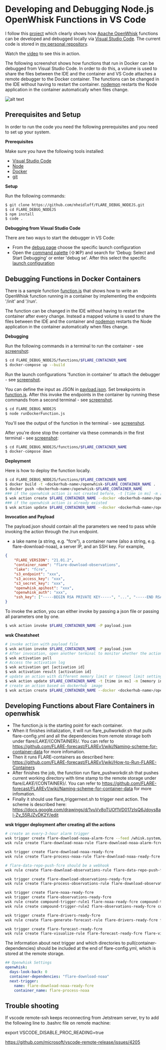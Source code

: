 # Developing and Debugging Node.js OpenWhisk Functions in VS Code

I follow this  [project](https://github.com/nheidloff/openwhisk-debug-nodejs) which clearly shows how [Apache OpenWhisk](http://openwhisk.org/) functions can be developed and debugged locally via [Visual Studio Code](https://code.visualstudio.com/). The current code is stored in [my personal repository](https://github.com/Jyuqi/FLARE_DEBUG_NODEJS/).


Watch the [video](https://www.youtube.com/watch?v=P9hpcOqQ3hw) to see this in action.

The following screenshot shows how functions that run in Docker can be debugged from Visual Studio Code. In order to do this, a volume is used to share the files between the IDE and the container and VS Code attaches a remote debugger to the Docker container. The functions can be changed in the IDE without having to restart the container. [nodemon](https://github.com/remy/nodemon) restarts the Node application in the container automatically when files change.

![alt text](https://github.com/Jyuqi/FLARE_DEBUG_NODEJS/raw/master/images/debugging-docker-3.png "Debugging")



## Prerequisites and Setup

In order to run the code you need the following prerequisites and you need to set up your system.

**Prerequisites**

Make sure you have the following tools installed:

* [Visual Studio Code](https://code.visualstudio.com/)
* [Node](https://nodejs.org/en/download/)
* [Docker](https://docs.docker.com/engine/installation/)
* [git](https://git-scm.com/downloads)


**Setup**

Run the following commands:

```sh
$ git clone https://github.com/nheidloff/FLARE_DEBUG_NODEJS.git
$ cd FLARE_DEBUG_NODEJS
$ npm install
$ code .
```

**Debugging from Visual Studio Code**

There are two ways to start the debugger in VS Code:

* From the [debug page](https://github.com/Jyuqi/FLARE_DEBUG_NODEJS/blob/master/images/start-debugger-ui.png) choose the specific launch configuration
* Open the [command palette](https://github.com/Jyuqi/FLARE_DEBUG_NODEJS/blob/master/images/start-debugger-palette-1.png) (⇧⌘P) and search for 'Debug: Select and Start Debugging' or enter 'debug se'. After this select the specific [launch configuration](https://github.com/Jyuqi/FLARE_DEBUG_NODEJS/blob/master/images/start-debugger-palette-2.png)



## Debugging Functions in Docker Containers

There is a sample function [function.js](https://github.com/nheidloff/openwhisk-debug-nodejs/blob/master/functions/docker/function.js) that shows how to write an OpenWhisk function running in a container by implementing the endpoints '/init' and '/run'.

The function can be changed in the IDE without having to restart the container after every change. Instead a mapped volume is used to share the files between the IDE and the container and [nodemon](https://github.com/remy/nodemon) restarts the Node application in the container automatically when files change.


**Debugging**

Run the following commands in a terminal to run the container - see [screenshot](https://github.com/Jyuqi/FLARE_DEBUG_NODEJS/blob/master/images/debugging-docker-1.png):

```sh
$ cd FLARE_DEBUG_NODEJS/functions/$FLARE_CONTAINER_NAME
$ docker-compose up --build
```

Run the launch configurations 'function in container' to attach the debugger - see [screenshot](https://github.com/Jyuqi/FLARE_DEBUG_NODEJS/blob/master/images/debugging-docker-2.png).

You can define the input as JSON in [payload.json](payloads/payload.json). Set breakpoints in [function.js](functions/docker/function.js). After this invoke the endpoints in the container by running these commands from a second terminal - see [screenshot](https://github.com/Jyuqi/FLARE_DEBUG_NODEJS/blob/master/images/debugging-docker-3.png).

```sh
$ cd FLARE_DEBUG_NODEJS
$ node runDockerFunction.js
```

You'll see the output of the function in the terminal - see [screenshot](https://github.com/Jyuqi/FLARE_DEBUG_NODEJS/blob/master/images/debugging-docker-4.png).

After you're done stop the container via these commands in the first terminal - see [screenshot](https://github.com/Jyuqi/FLARE_DEBUG_NODEJS/blob/master/images/debugging-docker-5.png):

```sh
$ cd FLARE_DEBUG_NODEJS/functions/$FLARE_CONTAINER_NAME
$ docker-compose down
```

**Deployment**

Here is how to deploy the function locally.
```sh
$ cd FLARE_DEBUG_NODEJS/functions/$FLARE_CONTAINER_NAME
$ docker build -t <dockerhub-name>/openwhisk-$FLARE_CONTAINER_NAME .
$ docker push <dockerhub-name>/openwhisk-$FLARE_CONTAINER_NAME
### if the openwhisk action is not created before, -t [time in ms] -m [memory in MB]
$ wsk action create $FLARE_CONTAINER_NAME --docker <dockerhub-name>/openwhisk-$FLARE_CONTAINER_NAME -t 18000000
### if the openwhisk action is already existed
$ wsk action update $FLARE_CONTAINER_NAME --docker <dockerhub-name>/openwhisk-$FLARE_CONTAINER_NAME -t 18000000
```

**Invocation and Payload**

The payload.json should contain all the parameters we need to pass while invoking the action through the /run endpoint.
* a lake name (a string, e.g. "fcre"), a container name (also a string, e.g. flare-download-noaa), a server IP,  and an SSH key. For example,

```json
{
    "FLARE_VERSION": "21.01.2", 
    "container_name": "flare-download-observations",
    "lake": "fcre",
    "s3_endpoint": "xxx",
    "s3_access_key": "xxx",
    "s3_secret_key": "xxx",
    "openwhisk_apihost": "xxx",
    "openwhisk_auth": "xxx",
    "ssh_key": ["-----BEGIN RSA PRIVATE KEY-----", "...", "-----END RSA PRIVATE KEY-----"]
}
```

To invoke the action, you can either invoke by passing a json file or passing all parameters one by one.
```sh
$ wsk action invoke $FLARE_CONTAINER_NAME -P payload.json
```

**wsk Cheatsheet**
```sh
# invoke action with payload file
$ wsk action invoke $FLARE_CONTAINER_NAME -P payload.json
# After invocation, open another terminal to monitor whether the action finishes
$ wsk activation poll
# Access the activation log
$ wsk activation get [activation id]
$ wsk activation result [activation id]
# update an action with different memory limit or timeout limit setting, flare-process-observations requires 2G memory and flare-generate-forecast requires 512M memory
$ wsk action update $FLARE_CONTAINER_NAME -t [time in ms] -m [memory in MB]
# create an action based on dockerhub  image
$ wsk action create $FLARE_CONTAINER_NAME --docker <dockerhub-name>/openwhisk-$FLARE_CONTAINER_NAME
```


## Developing Functions about Flare Containers in openwhisk

* The function.js is the starting point for each container. 
* When it finishes initialization, it will run flare_pullworkdir.sh that pulls flare-config.yml and all the dependencies from remote 
storage both under flare/${LAKE}/${CONTAINER}/. You can refer to https://github.com/FLARE-forecast/FLAREv1/wiki/Naming-scheme-for-container-data for more infomation. 
* Then it runs FLARE-containers as described here: https://github.com/FLARE-forecast/FLAREv1/wiki/How-to-Run-FLARE-Containers
* After finishes the job, the function run flare_pushworkdir.sh that pushes current working directory with time stamp to the remote storage under flare/${LAKE}/${CONTAINER}/. You can refer to https://github.com/FLARE-forecast/FLAREv1/wiki/Naming-scheme-for-container-data for more infomation.
* Finally it should use flare_triggernext.sh to trigger next action. The scheme is described here: https://docs.google.com/drawings/d/1vuVv8oTUOf1VD017zIsQ6Jdoys8al-Zy_55RJZvDK2Y/edit

**wsk trigger deployment after creating all the actions**
```sh
# create an every-3-hour alarm trigger
wsk trigger create flare-download-noaa-alarm-fcre --feed /whisk.system/alarms/alarm -p cron "0 */3 * * * " -p trigger_payload '{"FLARE_VERSION":"21.01.2", "container_name":"flare-download-noaa", "lake":"fcre", "s3_endpoint": "xxx", "s3_access_key":"xxx", "s3_secret_key":"xxx", "openwhisk_apihost": "xxx", "openwhisk_auth":"xxx", "ssh_key":["-----BEGIN RSA PRIVATE KEY-----",..., "-----END RSA PRIVATE KEY-----"]}'
wsk rule create flare-download-noaa-rule flare-download-noaa-alarm-fcre flare-download-noaa

wsk trigger create flare-download-noaa-ready-fcre
wsk rule create flare-process-noaa-rule flare-download-noaa-ready-fcre flare-process-noaa

# flare-data-repo-push-fcre should be a webhook
wsk rule create flare-download-observations-rule flare-data-repo-push-fcre flare-download-observations

wsk trigger create flare-download-observations-ready-fcre
wsk rule create flare-process-observations-rule flare-download-observations-ready-fcre flare-process-observations

wsk trigger create flare-noaa-ready-fcre
wsk trigger create flare-observations-ready-fcre
wsk rule create compound-trigger-rule1 flare-noaa-ready-fcre compound-trigger
wsk rule create compound-trigger-rule2 flare-observations-ready-fcre compound-trigger

wsk trigger create flare-drivers-ready-fcre
wsk rule create flare-generate-forecast-rule flare-drivers-ready-fcre flare-generate-forecast

wsk trigger create flare-forecast-ready-fcre
wsk rule create flare-visualize-rule flare-forecast-ready-fcre flare-visualize
```

The information about next trigger and which directories to pull(container-dependencies) should be included at the end of flare-config.yml, which is stored at the remote storage. 
```yaml
## Openwhisk Settings
openwhisk:
  days-look-back: 0
  container-dependencies: "flare-download-noaa"
  next-trigger:
    name: flare-download-noaa-ready-fcre
    container_name: flare-process-noaa
```

## Trouble shooting
If vscode remote-ssh keeps reconnecting from Jetstream server, try to add the following line to .bashrc file on remote machine: 

export VSCODE_DISABLE_PROC_READING=true

https://github.com/microsoft/vscode-remote-release/issues/4205

